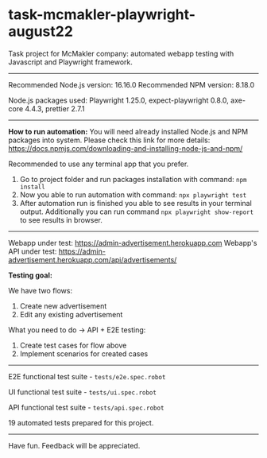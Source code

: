 # task-mcmakler-playwright-august22

Task project for McMakler company: automated webapp testing with Javascript and Playwright framework.

---

Recommended Node.js version: 16.16.0
Recommended NPM version: 8.18.0

Node.js packages used: Playwright 1.25.0, expect-playwright 0.8.0, axe-core 4.4.3, prettier 2.7.1

---

**How to run automation:**
You will need already installed Node.js and NPM packages into system. Please check this link for more details: https://docs.npmjs.com/downloading-and-installing-node-js-and-npm/

Recommended to use any terminal app that you prefer.

1. Go to project folder and run packages installation with command: `npm install`
2. Now you able to run automation with command: `npx playwright test`
3. After automation run is finished you able to see results in your terminal output.
   Additionally you can run command `npx playwright show-report` to see results in browser.

---

Webapp under test: https://admin-advertisement.herokuapp.com
Webapp's API under test: https://admin-advertisement.herokuapp.com/api/advertisements/

**Testing goal:**

We have two flows:

1. Create new advertisement
2. Edit any existing advertisement

What you need to do → API + E2E testing:

1. Create test cases for flow above
2. Implement scenarios for created cases

---

E2E functional test suite - `tests/e2e.spec.robot`

UI functional test suite - `tests/ui.spec.robot`

API functional test suite - `tests/api.spec.robot`

19 automated tests prepared for this project.

---

Have fun. Feedback will be appreciated.
